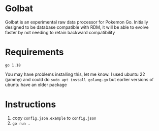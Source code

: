 # Golbat

Golbat is an experimental raw data processor for Pokemon Go.
Initially designed to be database compatible with RDM, it will
be able to evolve faster by not needing to retain backward
compatibility 

# Requirements

`go 1.18`

You may have problems installing this, let me know.
I used ubuntu 22 (jammy) and could do `sudo apt install golang-go` but earlier
versions of ubuntu have an older package

# Instructions

1. copy `config.json.example` to `config.json`
2. `go run .`

